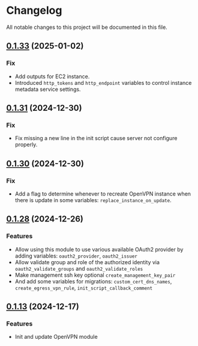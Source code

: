# Changelog

All notable changes to this project will be documented in this file.
## [0.1.33]() (2025-01-02)
### Fix
* Add outputs for EC2 instance.
* Introduced `http_tokens` and `http_endpoint` variables to control instance metadata service settings.

## [0.1.31]() (2024-12-30)
### Fix
* Fix missing a new line in the init script cause server not configure properly.

## [0.1.30]() (2024-12-30)
### Fix
* Add a flag to determine whenever to recreate OpenVPN instance when there is update in some variables: `replace_instance_on_update`.

## [0.1.28]() (2024-12-26)
### Features
* Allow using this module to use various available OAuth2 provider by adding variables: `oauth2_provider`, `oauth2_issuer`
* Allow validate group and role of the authorized identity via `oauth2_validate_groups` and `oauth2_validate_roles`
* Make management ssh key optional `create_management_key_pair`
* And add some variables for migrations: `custom_cert_dns_names`, `create_egress_vpn_rule`, `init_script_callback_comment`

## [0.1.13]() (2024-12-17)
### Features
* Init and update OpenVPN module
